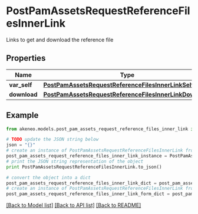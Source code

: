 # PostPamAssetsRequestReferenceFilesInnerLink

Links to get and download the reference file

## Properties
Name | Type | Description | Notes
------------ | ------------- | ------------- | -------------
**var_self** | [**PostPamAssetsRequestReferenceFilesInnerLinkSelf**](PostPamAssetsRequestReferenceFilesInnerLinkSelf.md) |  | [optional] 
**download** | [**PostPamAssetsRequestReferenceFilesInnerLinkDownload**](PostPamAssetsRequestReferenceFilesInnerLinkDownload.md) |  | [optional] 

## Example

```python
from akeneo.models.post_pam_assets_request_reference_files_inner_link import PostPamAssetsRequestReferenceFilesInnerLink

# TODO update the JSON string below
json = "{}"
# create an instance of PostPamAssetsRequestReferenceFilesInnerLink from a JSON string
post_pam_assets_request_reference_files_inner_link_instance = PostPamAssetsRequestReferenceFilesInnerLink.from_json(json)
# print the JSON string representation of the object
print PostPamAssetsRequestReferenceFilesInnerLink.to_json()

# convert the object into a dict
post_pam_assets_request_reference_files_inner_link_dict = post_pam_assets_request_reference_files_inner_link_instance.to_dict()
# create an instance of PostPamAssetsRequestReferenceFilesInnerLink from a dict
post_pam_assets_request_reference_files_inner_link_form_dict = post_pam_assets_request_reference_files_inner_link.from_dict(post_pam_assets_request_reference_files_inner_link_dict)
```
[[Back to Model list]](../README.md#documentation-for-models) [[Back to API list]](../README.md#documentation-for-api-endpoints) [[Back to README]](../README.md)


